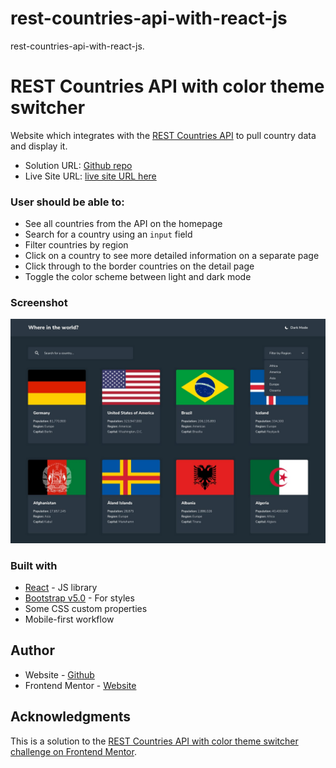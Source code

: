 # rest-countries-api-with-react-js
rest-countries-api-with-react-js.

# REST Countries API with color theme switcher

Website which integrates with the [REST Countries API](https://restcountries.com/) to pull country data and display it.

- Solution URL: [Github repo](https://github.com/MuhammadYeasinArafath)
- Live Site URL: [live site URL here](https://rest-countries-api-with-react-js.netlify.app/)

### User should be able to:

- See all countries from the API on the homepage
- Search for a country using an `input` field
- Filter countries by region
- Click on a country to see more detailed information on a separate page
- Click through to the border countries on the detail page
- Toggle the color scheme between light and dark mode

### Screenshot

![](./desktop-design-home-dark.jpg)

### Built with

- [React](https://reactjs.org/) - JS library
- [Bootstrap v5.0](https://getbootstrap.com/docs/5.0/getting-started/introduction/)  - For styles
- Some CSS custom properties
- Mobile-first workflow

## Author

- Website - [Github](https://github.com/MuhammadYeasinArafath)
- Frontend Mentor - [Website](https://www.frontendmentor.io/)

## Acknowledgments

This is a solution to the [REST Countries API with color theme switcher challenge on Frontend Mentor](https://www.frontendmentor.io/challenges/rest-countries-api-with-color-theme-switcher-5cacc469fec04111f7b848ca).
